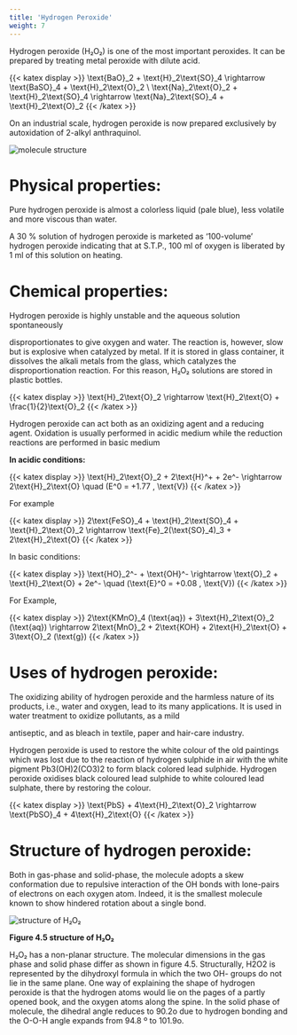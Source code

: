 ```yaml
---
title: 'Hydrogen Peroxide'
weight: 7
---
```




Hydrogen peroxide (H₂O₂) is one of the most important peroxides. It can be prepared by treating metal peroxide with dilute acid.

{{< katex display >}}
\text{BaO}_2 + \text{H}_2\text{SO}_4 \rightarrow \text{BaSO}_4 + \text{H}_2\text{O}_2 \\
\text{Na}_2\text{O}_2 + \text{H}_2\text{SO}_4 \rightarrow \text{Na}_2\text{SO}_4 + \text{H}_2\text{O}_2
{{< /katex >}}


On an industrial scale, hydrogen peroxide is now prepared exclusively by autoxidation of 2-alkyl anthraquinol.

![molecule structure](ten.jpg)

# Physical properties:

Pure hydrogen peroxide is almost a colorless liquid (pale blue), less volatile and more viscous than water.

A 30 % solution of hydrogen peroxide is marketed as ‘100-volume’ hydrogen peroxide indicating that at S.T.P., 100 ml of oxygen is liberated by 1 ml of this solution on heating.

# Chemical properties:

Hydrogen peroxide is highly unstable and the aqueous solution spontaneously




  

disproportionates to give oxygen and water. The reaction is, however, slow but is explosive when catalyzed by metal. If it is stored in glass container, it dissolves the alkali metals from the glass, which catalyzes the disproportionation reaction. For this reason, H₂O₂ solutions are stored in plastic bottles.

{{< katex display >}}
\text{H}_2\text{O}_2 \rightarrow \text{H}_2\text{O} + \frac{1}{2}\text{O}_2
{{< /katex >}}


Hydrogen peroxide can act both as an oxidizing agent and a reducing agent. Oxidation is usually performed in acidic medium while the reduction reactions are performed in basic medium

**In acidic conditions:**

{{< katex display >}}
\text{H}_2\text{O}_2 + 2\text{H}^+ + 2e^- \rightarrow 2\text{H}_2\text{O} \quad (E^0 = +1.77 \, \text{V})
{{< /katex >}}


For example

{{< katex display >}}
2\text{FeSO}_4 + \text{H}_2\text{SO}_4 + \text{H}_2\text{O}_2 \rightarrow \text{Fe}_2(\text{SO}_4)_3 + 2\text{H}_2\text{O}
{{< /katex >}}


In basic conditions:

{{< katex display >}}
\text{HO}_2^- + \text{OH}^- \rightarrow \text{O}_2 + \text{H}_2\text{O} + 2e^- \quad (\text{E}^0 = +0.08 \, \text{V})
{{< /katex >}}


For Example,

{{< katex display >}}
2\text{KMnO}_4 (\text{aq}) + 3\text{H}_2\text{O}_2 (\text{aq}) \rightarrow 2\text{MnO}_2 + 2\text{KOH} + 2\text{H}_2\text{O} + 3\text{O}_2 (\text{g})
{{< /katex >}}


# Uses of hydrogen peroxide:

The oxidizing ability of hydrogen peroxide and the harmless nature of its products, i.e., water and oxygen, lead to its many applications. It is used in water treatment to oxidize pollutants, as a mild  

antiseptic, and as bleach in textile, paper and hair-care industry.

Hydrogen peroxide is used to restore the white colour of the old paintings which was lost due to the reaction of hydrogen sulphide in air with the white pigment Pb3(OH)2(CO3)2 to form black colored lead sulphide. Hydrogen peroxide oxidises black coloured lead sulphide to white coloured lead sulphate, there by restoring the colour.

{{< katex display >}}
\text{PbS} + 4\text{H}_2\text{O}_2 \rightarrow \text{PbSO}_4 + 4\text{H}_2\text{O}
{{< /katex >}}


# Structure of hydrogen peroxide:

Both in gas-phase and solid-phase, the molecule adopts a skew conformation due to repulsive interaction of the OH bonds with lone-pairs of electrons on each oxygen atom. Indeed, it is the smallest molecule known to show hindered rotation about a single bond.

![structure of H₂O₂](eleven.jpg)

**Figure 4.5 structure of H₂O₂**

  

H₂O₂ has a non-planar structure. The molecular dimensions in the gas phase and solid phase differ as shown in figure 4.5. Structurally, H2O2 is represented by the dihydroxyl formula in which the two OH- groups do not lie in the same plane. One way of explaining the shape of hydrogen peroxide is that the hydrogen atoms would lie on the pages of a partly opened book, and the oxygen atoms along the spine. In the solid phase of molecule, the dihedral angle reduces to 90.2o due to hydrogen bonding and the O-O-H angle expands from 94.8 º to 101.9o.